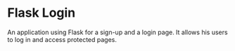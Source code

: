 # Flask Login

An application using Flask for a sign-up and a login page. It allows his users to log in and access protected pages.
